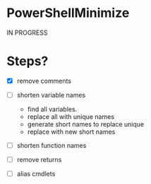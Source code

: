 # PowerShellMinimize
IN PROGRESS



# Steps?
- [X] remove comments
- [ ] shorten variable names
    - find all variables.
    - replace all with unique names
    - generate short names to replace unique
    - replace with new short names
- [ ] shorten function names
- [ ] remove returns
- [ ] alias cmdlets




